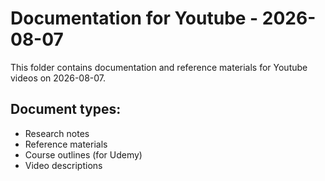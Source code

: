 # Documentation for Youtube - 2026-08-07

This folder contains documentation and reference materials for Youtube videos on 2026-08-07.

## Document types:
- Research notes
- Reference materials
- Course outlines (for Udemy)
- Video descriptions
